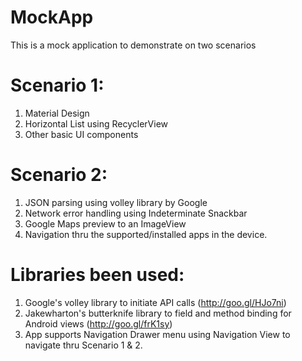 # MockApp

This is a mock application to demonstrate on two scenarios

# Scenario 1:
1. Material Design
2. Horizontal List using RecyclerView
3. Other basic UI components

# Scenario 2:
1. JSON parsing using volley library by Google
2. Network error handling using Indeterminate Snackbar
3. Google Maps preview to an ImageView
4. Navigation thru the supported/installed apps in the device.


# Libraries been used:
1. Google's volley library to initiate API calls (http://goo.gl/HJo7ni)
2. Jakewharton's butterknife library to field and method binding for Android views (http://goo.gl/frK1sy)
3. App supports Navigation Drawer menu using Navigation View to navigate thru Scenario 1 & 2.
